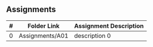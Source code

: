 ##  Assignments

|   #   | Folder Link | Assignment Description |
| :---: | ----------- | ---------------------- |
|   0   | Assignments/A01 | description 0          |
